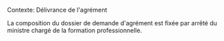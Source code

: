 Contexte: Délivrance de l'agrément

La composition du dossier de demande d'agrément est fixée par arrêté du ministre chargé de la formation professionnelle.